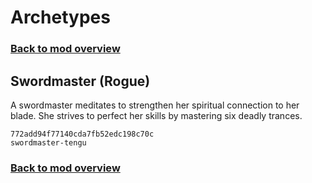 # Archetypes

### [Back to mod overview](./README.md)

## Swordmaster (Rogue)

A swordmaster meditates to strengthen her spiritual connection to her blade. She strives to perfect her skills by mastering six deadly trances.

`772add94f77140cda7fb52edc198c70c`  
`swordmaster-tengu`  


### [Back to mod overview](./README.md)
